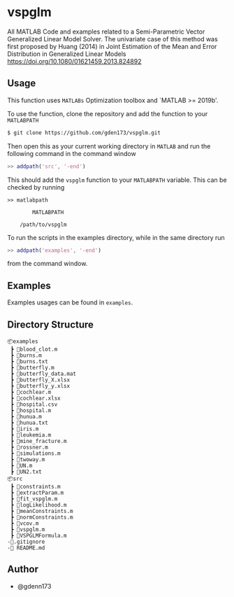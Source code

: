 #  vspglm
All MATLAB Code and examples related to a Semi-Parametric Vector Generalized Linear Model Solver.
 The univariate case of this method was first proposed by Huang (2014) 
in Joint Estimation of the Mean and Error Distribution in Generalized Linear Models https://doi.org/10.1080/01621459.2013.824892

## Usage

This function uses `MATLABs` Optimization toolbox and `MATLAB >= 2019b'.  

To use the function,  clone the repository  and add the function to your `MATLABPATH`

```bash
$ git clone https://github.com/gden173/vspglm.git
```

Then open this as your current working directory in `MATLAB` and run the following command in the command window

```matlab
>> addpath('src', '-end')
```

This should add the `vspglm` function to your `MATLABPATH` variable.  This can be checked by running

```
>> matlabpath

		MATLABPATH

	/path/to/vspglm
```

To run the scripts in the examples directory,  while in the same directory run 

```matlab
>> addpath('examples', '-end')
```

from the command  window.


## Examples

Examples usages can be found in `examples`.



## Directory Structure

```
📦examples
 ┣ 📜blood_clot.m
 ┣ 📜burns.m
 ┣ 📜burns.txt
 ┣ 📜butterfly.m
 ┣ 📜butterfly_data.mat
 ┣ 📜butterfly_X.xlsx
 ┣ 📜butterfly_y.xlsx
 ┣ 📜cochlear.m
 ┣ 📜cochlear.xlsx 
 ┣ 📜hospital.csv
 ┣ 📜hospital.m
 ┣ 📜hunua.m
 ┣ 📜hunua.txt
 ┣ 📜iris.m
 ┣ 📜leukemia.m
 ┣ 📜mine_fracture.m
 ┣ 📜rossner.m
 ┣ 📜simulations.m
 ┣ 📜twoway.m
 ┣ 📜UN.m
 ┣ 📜UN2.txt
📦src 
 ┣ 📜constraints.m
 ┣ 📜extractParam.m
 ┣ 📜fit_vspglm.m
 ┣ 📜logLikelihood.m
 ┣ 📜meanConstraints.m
 ┣ 📜normConstraints.m
 ┣ 📜vcov.m
 ┣ 📜vspglm.m
 ┣ 📜VSPGLMFormula.m 
-📜.gitignore
-📜 README.md
```

## Author
* @gdenn173
